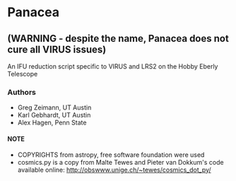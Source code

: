 # Panacea 
## (WARNING - despite the name, Panacea does not cure all VIRUS issues)

An IFU reduction script specific to VIRUS and LRS2 on the Hobby Eberly Telescope

### Authors

* Greg Zeimann, UT Austin
* Karl Gebhardt, UT Austin
* Alex Hagen, Penn State

#### NOTE
* COPYRIGHTS from astropy, free software foundation were used
* cosmics.py is a copy from Malte Tewes and Pieter van Dokkum's code available online: http://obswww.unige.ch/~tewes/cosmics_dot_py/
